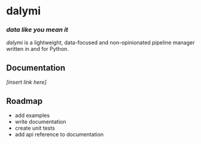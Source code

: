 # dalymi
### *data like you mean it*

*dalymi* is a lightweight, data-focused and non-opinionated pipeline manager written in and for Python.

## Documentation
*[insert link here]*

## Roadmap
- add examples
- write documentation
- create unit tests
- add api reference to documentation
